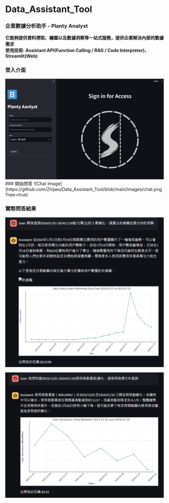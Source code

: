 # Data_Assistant_Tool
### 企業數據分析助手 - Planty Analyst  
**它能夠提供資料撈取、繪圖以及數據洞察等一站式服務，提供企業解決內部的數據需求**  
**使用技術: Assistant API(Function Calling / RAG / Code Interpreter)、Streamlit(Web)**

### 登入介面
<img src="https://github.com/Zhijwu/Data_Assistant_Tool/blob/main/images/login.png?raw=true)" width="600">
### 開始問答
![Chat Image](https://github.com/Zhijwu/Data_Assistant_Tool/blob/main/images/chat.png?raw=true)

### 實際問答結果
![answer1 Image](https://github.com/Zhijwu/Data_Assistant_Tool/blob/main/images/answer1.png?raw=true)

![answer2 Image](https://github.com/Zhijwu/Data_Assistant_Tool/blob/main/images/answer2.png?raw=true)
